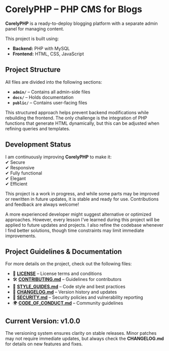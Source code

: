 # **CorelyPHP – PHP CMS for Blogs**

**CorelyPHP** is a ready-to-deploy blogging platform with a separate admin panel for managing content.

This project is built using:  
- **Backend:** PHP with MySQL  
- **Frontend:** HTML, CSS, JavaScript  

## **Project Structure**  

All files are divided into the following sections:  

- **`admin/`** – Contains all admin-side files  
- **`docs/`** – Holds documentation  
- **`public/`** – Contains user-facing files  

This structured approach helps prevent backend modifications while rebuilding the frontend. The only challenge is the integration of PHP functions that generate HTML dynamically, but this can be adjusted when refining queries and templates.

## **Development Status**  

I am continuously improving **CorelyPHP** to make it:  
✔ Secure  
✔ Responsive  
✔ Fully functional  
✔ Elegant  
✔ Efficient  

This project is a work in progress, and while some parts may be improved or rewritten in future updates, it is stable and ready for use. Contributions and feedback are always welcome!

A more experienced developer might suggest alternative or optimized approaches. However, every lesson I’ve learned during this project will be applied to future updates and projects. I also refine the codebase whenever I find better solutions, though time constraints may limit immediate improvements.

## **Project Guidelines & Documentation**  

For more details on the project, check out the following files:  

- 📜 **[LICENSE](LICENSE)** – License terms and conditions  
- 🛠 **[CONTRIBUTING.md](CONTRIBUTING.md)** – Guidelines for contributors  
- 🚀 **[STYLE_GUIDES.md](STYLE_GUIDES.md)** – Code style and best practices  
- 🔄 **[CHANGELOG.md](CHANGELOG.md)** – Version history and updates  
- 🔐 **[SECURITY.md](SECURITY.md)** – Security policies and vulnerability reporting  
- 🌍 **[CODE_OF_CONDUCT.md](CODE_OF_CONDUCT.md)** – Community guidelines  

## **Current Version: v1.0.0**

The versioning system ensures clarity on stable releases. Minor patches may not require immediate updates, but always check the **CHANGELOG.md** for details on new features and fixes.
